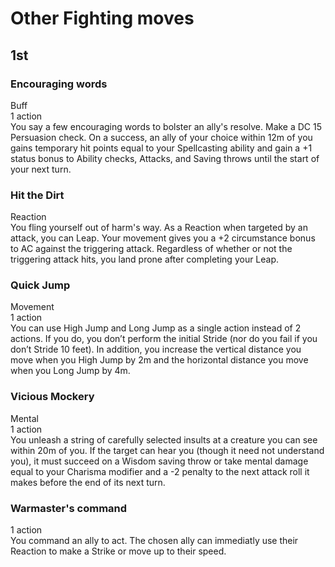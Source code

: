 # Other Fighting moves

## 1st
### Encouraging words
Buff\
1 action\
You say a few encouraging words to bolster an ally's resolve. Make a DC 15 Persuasion check. On a success, an ally of your choice within 12m of you gains temporary hit points equal to your Spellcasting ability and gain a +1 status bonus to Ability checks, Attacks, and Saving throws until the start of your next turn.

### Hit the Dirt
Reaction\
You fling yourself out of harm's way. As a Reaction when targeted by an attack, you can Leap. Your movement gives you a +2 circumstance bonus to AC against the triggering attack. Regardless of whether or not the triggering attack hits, you land prone after completing your Leap.

### Quick Jump
Movement\
1 action\
You can use High Jump and Long Jump as a single action instead of 2 actions. If you do, you don’t perform the initial Stride (nor do you fail if you don’t Stride 10 feet). In addition, you increase the vertical distance you move when you High Jump by 2m and the horizontal distance you move when you Long Jump by 4m.

### Vicious Mockery
Mental\
1 action\
You unleash a string of carefully selected insults at a creature you can see within 20m of you. If the target can hear you (though it need not understand you), it must succeed on a Wisdom saving throw or take mental damage equal to your Charisma modifier and a -2 penalty to the next attack roll it makes before the end of its next turn.

### Warmaster's command
1 action\
You command an ally to act. The chosen ally can immediatly use their Reaction to make a Strike or move up to their speed.